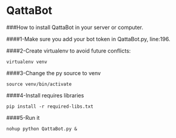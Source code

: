 # QattaBot

###How to install QattaBot in your server or computer.

####1-Make sure you add your bot token in QattaBot.py, line:196.


####2-Create virtualenv to avoid future conflicts:


  `virtualenv venv`


####3-Change the py source to venv


  `source venv/bin/activate`


####4-Install requires libraries


  `pip install -r required-libs.txt`


####5-Run it


  `nohup python QattaBot.py &`
